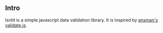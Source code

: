## Intro

Isntit is a simple javascript data validation library. It is inspired by [ansman's validate.js](http://validatejs.org/).
